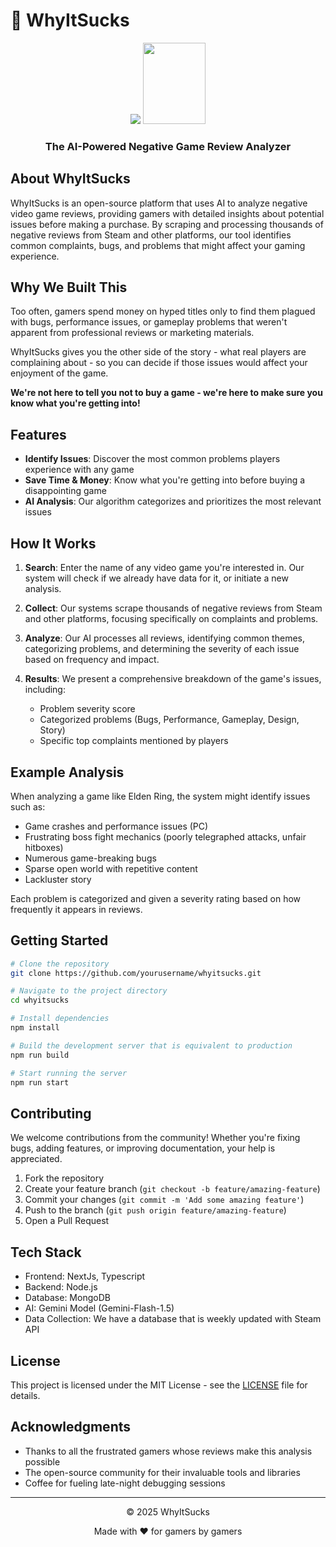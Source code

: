 # 🚀 WhyItSucks 

<div align="center">
  <img src="https://github.com/user-attachments/assets/e9702b30-e403-4f50-bbfd-84fb0bd67f21"></img>
  <img width="100" height="130" src="https://media1.giphy.com/media/v1.Y2lkPTc5MGI3NjExZWl6YWVobjBjcjNmc2pzZm42ZzZ3d3I5cHpzM210dTRvY2xma21jOCZlcD12MV9pbnRlcm5hbF9naWZfYnlfaWQmY3Q9Zw/3oEdvdir0afC6brCCs/giphy.gif"></img>
  <h3>The AI-Powered Negative Game Review Analyzer</h3>
</div>

## About WhyItSucks

WhyItSucks is an open-source platform that uses AI to analyze negative video game reviews, providing gamers with detailed insights about potential issues before making a purchase. By scraping and processing thousands of negative reviews from Steam and other platforms, our tool identifies common complaints, bugs, and problems that might affect your gaming experience.

## Why We Built This

Too often, gamers spend money on hyped titles only to find them plagued with bugs, performance issues, or gameplay problems that weren't apparent from professional reviews or marketing materials.

WhyItSucks gives you the other side of the story - what real players are complaining about - so you can decide if those issues would affect your enjoyment of the game.

**We're not here to tell you not to buy a game - we're here to make sure you know what you're getting into!**

## Features

- **Identify Issues**: Discover the most common problems players experience with any game
- **Save Time & Money**: Know what you're getting into before buying a disappointing game
- **AI Analysis**: Our algorithm categorizes and prioritizes the most relevant issues

## How It Works

1. **Search**: Enter the name of any video game you're interested in. Our system will check if we already have data for it, or initiate a new analysis.

2. **Collect**: Our systems scrape thousands of negative reviews from Steam and other platforms, focusing specifically on complaints and problems.

3. **Analyze**: Our AI processes all reviews, identifying common themes, categorizing problems, and determining the severity of each issue based on frequency and impact.

4. **Results**: We present a comprehensive breakdown of the game's issues, including:
   - Problem severity score
   - Categorized problems (Bugs, Performance, Gameplay, Design, Story)
   - Specific top complaints mentioned by players

## Example Analysis

When analyzing a game like Elden Ring, the system might identify issues such as:

- Game crashes and performance issues (PC)
- Frustrating boss fight mechanics (poorly telegraphed attacks, unfair hitboxes)
- Numerous game-breaking bugs
- Sparse open world with repetitive content
- Lackluster story

Each problem is categorized and given a severity rating based on how frequently it appears in reviews.

## Getting Started

```bash
# Clone the repository
git clone https://github.com/yourusername/whyitsucks.git

# Navigate to the project directory
cd whyitsucks

# Install dependencies
npm install

# Build the development server that is equivalent to production
npm run build

# Start running the server
npm run start
```

## Contributing

We welcome contributions from the community! Whether you're fixing bugs, adding features, or improving documentation, your help is appreciated.

1. Fork the repository
2. Create your feature branch (`git checkout -b feature/amazing-feature`)
3. Commit your changes (`git commit -m 'Add some amazing feature'`)
4. Push to the branch (`git push origin feature/amazing-feature`)
5. Open a Pull Request

## Tech Stack

- Frontend: NextJs, Typescript
- Backend: Node.js
- Database: MongoDB
- AI: Gemini Model (Gemini-Flash-1.5)
- Data Collection: We have a database that is weekly updated with Steam API

## License

This project is licensed under the MIT License - see the [LICENSE](LICENSE) file for details.

## Acknowledgments

- Thanks to all the frustrated gamers whose reviews make this analysis possible
- The open-source community for their invaluable tools and libraries
- Coffee for fueling late-night debugging sessions

---

<div align="center">
  <p>© 2025 WhyItSucks</p>
  <p>Made with ❤️ for gamers by gamers</p>
</div>
